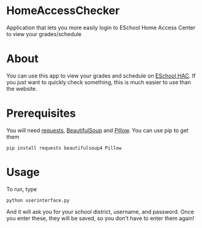# HomeAccessChecker
Application that lets you more easily login to ESchool Home Access Center to view your grades/schedule

# About
You can use this app to view your grades and schedule on [ESchool HAC](https://hac31.eschoolplus.k12.ar.us/HomeAccess/Account/LogOn?ReturnUrl=%2fhomeaccess%2f). If you just want to quickly check something, this is much easier to use than the website.

# Prerequisites
You will need [requests](http://docs.python-requests.org/en/master/), [BeautifulSoup](https://www.crummy.com/software/BeautifulSoup/) and [Pillow](https://python-pillow.org). You can use pip to get them

    pip install requests beautifulsoup4 Pillow

# Usage
To run, type

    python userinterface.py

And it will ask you for your school district, username, and password. Once you enter these, they will be saved, so you don't have to enter them again!

